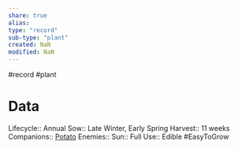 ```yaml
---
share: true
alias: 
type: "record"
sub-type: "plant"
created: NaN 
modified: NaN
---
```

#record #plant
# Data
Lifecycle:: Annual
Sow:: Late Winter, Early Spring
Harvest:: 11 weeks
Companions:: [Potato](./Potato.md)
Enemies:: 
Sun:: Full
Use:: Edible
#EasyToGrow 